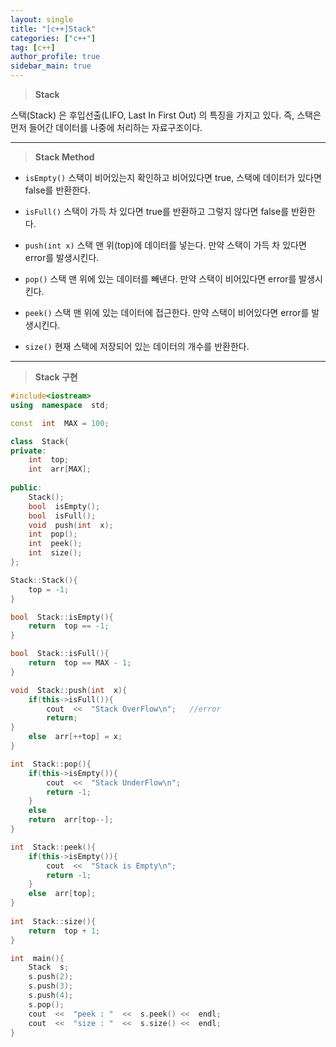 ```yaml
---
layout: single
title: "[c++]Stack"
categories: ["c++"]
tag: [c++]
author_profile: true
sidebar_main: true
---
```



> **Stack**

스택(Stack) 은 후입선출(LIFO, Last In First Out) 의 특징을 가지고 있다. 즉, 스택은 먼저 들어간 데이터를 나중에 처리하는 자료구조이다.

---

> **Stack Method**

* ```isEmpty()```
스택이 비어있는지 확인하고 비어있다면 true, 스택에 데이터가 있다면 false를 반환한다.

* ```isFull()```
스택이 가득 차 있다면 true를 반환하고 그렇지 않다면 false를 반환한다. 

* ```push(int x)```
스택 맨 위(top)에 데이터를 넣는다. 만약 스택이 가득 차 있다면 error를 발생시킨다.

* ```pop()```
스택 맨 위에 있는 데이터를 빼낸다. 만약 스택이 비어있다면 error를 발생시킨다.

* ```peek()```
스택 맨 위에 있는 데이터에 접근한다. 만약 스택이 비어있다면 error를 발생시킨다.

* ```size()```
현재 스택에 저장되어 있는 데이터의 개수를 반환한다.

---

> **Stack 구현**

```cpp
#include<iostream>
using  namespace  std;

const  int  MAX = 100;

class  Stack{
private:
	int  top;
	int  arr[MAX];
	
public:
	Stack();
	bool  isEmpty();
	bool  isFull();
	void  push(int  x);
	int  pop();
	int  peek();
	int  size();
};

Stack::Stack(){
	top = -1;
}

bool  Stack::isEmpty(){
	return  top == -1;
}

bool  Stack::isFull(){
	return  top == MAX - 1;
}

void  Stack::push(int  x){
	if(this->isFull()){
		cout  <<  "Stack OverFlow\n";	//error
		return;
}
	else  arr[++top] = x;
}

int  Stack::pop(){
	if(this->isEmpty()){
		cout  <<  "Stack UnderFlow\n";
		return -1;
	}
	else 
	return  arr[top--];
}

int  Stack::peek(){
	if(this->isEmpty()){
		cout  <<  "Stack is Empty\n";
		return -1;
	}
	else  arr[top];
}
 
int  Stack::size(){	
	return  top + 1;
}

int  main(){
	Stack  s;
	s.push(2);
	s.push(3);
	s.push(4);
	s.pop();
	cout  <<  "peek : "  <<  s.peek() <<  endl;
	cout  <<  "size : "  <<  s.size() <<  endl;
}
```
